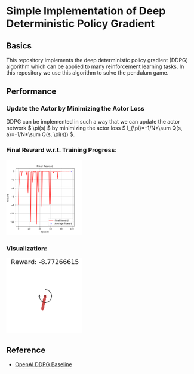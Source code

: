 # Simple Implementation of Deep Deterministic Policy Gradient
## Basics
This repository implements the deep deterministic policy gradient (DDPG) algorithm which can be applied to many reinforcement learning tasks. In this repository we use this algorithm to solve the pendulum game.
## Performance
### Update the Actor by Minimizing the Actor Loss
DDPG can be implemented in such a way that we can update the actor network $ \pi(s) $ by minimizing the actor loss $ l_{\pi}=-1/N*\sum Q(s, a)=-1/N*\sum Q(s, \pi(s)) $.
### Final Reward w.r.t. Training Progress:
<p float="center">
  <img src="/stand%20alone%20implementation/DDPG/Figures/Training/pendulum.png" width="40%"/>
</p>

### Visualization:
<p float="center">
  <img src="/stand%20alone%20implementation/DDPG/Figures/Visualization/pendulum.gif" width="40%"/>
</p>

## Reference

- [OpenAI DDPG Baseline](https://github.com/openai/baselines/tree/master/baselines/ddpg)

